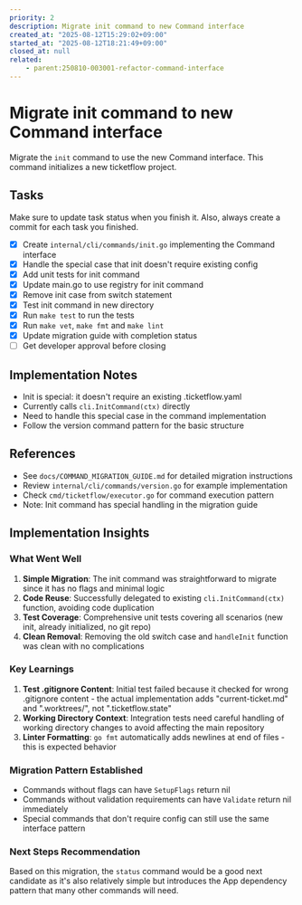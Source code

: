 ```yaml
---
priority: 2
description: Migrate init command to new Command interface
created_at: "2025-08-12T15:29:02+09:00"
started_at: "2025-08-12T18:21:49+09:00"
closed_at: null
related:
    - parent:250810-003001-refactor-command-interface
---
```


# Migrate init command to new Command interface

Migrate the `init` command to use the new Command interface. This command initializes a new ticketflow project.

## Tasks
Make sure to update task status when you finish it. Also, always create a commit for each task you finished.

- [x] Create `internal/cli/commands/init.go` implementing the Command interface
- [x] Handle the special case that init doesn't require existing config
- [x] Add unit tests for init command
- [x] Update main.go to use registry for init command
- [x] Remove init case from switch statement
- [x] Test init command in new directory
- [x] Run `make test` to run the tests
- [x] Run `make vet`, `make fmt` and `make lint`
- [x] Update migration guide with completion status
- [ ] Get developer approval before closing

## Implementation Notes

- Init is special: it doesn't require an existing .ticketflow.yaml
- Currently calls `cli.InitCommand(ctx)` directly
- Need to handle this special case in the command implementation
- Follow the version command pattern for the basic structure

## References

- See `docs/COMMAND_MIGRATION_GUIDE.md` for detailed migration instructions
- Review `internal/cli/commands/version.go` for example implementation
- Check `cmd/ticketflow/executor.go` for command execution pattern
- Note: Init command has special handling in the migration guide

## Implementation Insights

### What Went Well
1. **Simple Migration**: The init command was straightforward to migrate since it has no flags and minimal logic
2. **Code Reuse**: Successfully delegated to existing `cli.InitCommand(ctx)` function, avoiding code duplication
3. **Test Coverage**: Comprehensive unit tests covering all scenarios (new init, already initialized, no git repo)
4. **Clean Removal**: Removing the old switch case and `handleInit` function was clean with no complications

### Key Learnings
1. **Test .gitignore Content**: Initial test failed because it checked for wrong .gitignore content - the actual implementation adds "current-ticket.md" and ".worktrees/", not ".ticketflow.state"
2. **Working Directory Context**: Integration tests need careful handling of working directory changes to avoid affecting the main repository
3. **Linter Formatting**: `go fmt` automatically adds newlines at end of files - this is expected behavior

### Migration Pattern Established
- Commands without flags can have `SetupFlags` return nil
- Commands without validation requirements can have `Validate` return nil immediately
- Special commands that don't require config can still use the same interface pattern

### Next Steps Recommendation
Based on this migration, the `status` command would be a good next candidate as it's also relatively simple but introduces the App dependency pattern that many other commands will need.